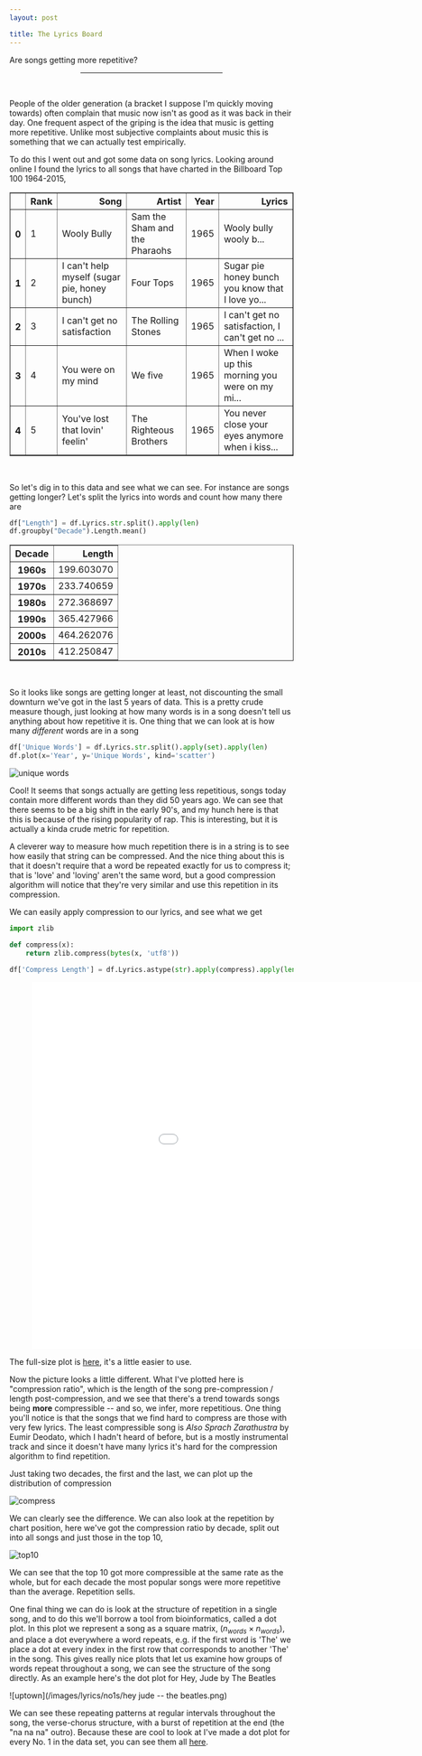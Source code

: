 ```yaml
---
layout: post

title: The Lyrics Board
---
```


Are songs getting more repetitive?

<center><hr style="width:50%"></center>
<br>

People of the older generation (a bracket I suppose I'm quickly moving towards) often complain that music now isn't as good as it was back in their day. One frequent aspect of the griping is the idea that music is getting more repetitive. Unlike most subjective complaints about music this is something that we can actually test empirically.

To do this I went out and got some data on song lyrics. Looking around online I found the lyrics to all songs that have charted in the Billboard Top 100 1964-2015,  

<table border="1" class="dataframe">
  <thead>
    <tr style="text-align: right;">
      <th></th>
      <th>Rank</th>
      <th>Song</th>
      <th>Artist</th>
      <th>Year</th>
      <th>Lyrics</th>
    </tr>
  </thead>
  <tbody>
    <tr>
      <th>0</th>
      <td>1</td>
      <td>Wooly Bully</td>
      <td>Sam the Sham and the Pharaohs</td>
      <td>1965</td>
      <td>Wooly bully wooly b...</td>
    </tr>
    <tr>
      <th>1</th>
      <td>2</td>
      <td>I can't help myself (sugar pie, honey bunch)</td>
      <td>Four Tops</td>
      <td>1965</td>
      <td>Sugar pie honey bunch you know that I love yo...</td>
    </tr>
    <tr>
      <th>2</th>
      <td>3</td>
      <td>I can't get no satisfaction</td>
      <td>The Rolling Stones</td>
      <td>1965</td>
      <td>I can't get no satisfaction, I can't get no ...</td>
    </tr>
    <tr>
      <th>3</th>
      <td>4</td>
      <td>You were on my mind</td>
      <td>We five</td>
      <td>1965</td>
      <td>When I woke up this morning you were on my mi...</td>
    </tr>
    <tr>
      <th>4</th>
      <td>5</td>
      <td>You've lost that lovin' feelin'</td>
      <td>The Righteous Brothers</td>
      <td>1965</td>
      <td>You never close your eyes anymore when i kiss...</td>
    </tr>
  </tbody>
</table>
<br>


So let's dig in to this data and see what we can see. For instance are songs getting longer? Let's split the lyrics into words and count how many there are

```python
df["Length"] = df.Lyrics.str.split().apply(len)
df.groupby("Decade").Length.mean()
```
<table border="1" class="dataframe">
  <thead>
    <tr style="text-align: right;">
      <th>Decade</th>
      <th>Length</th>
    </tr>
  </thead>
  <tbody>
    <tr>
      <th>1960s</th>
      <td>199.603070</td>
    </tr>
    <tr>
      <th>1970s</th>
      <td>233.740659</td>
    </tr>
    <tr>
      <th>1980s</th>
      <td>272.368697</td>
    </tr>
    <tr>
      <th>1990s</th>
      <td>365.427966</td>
    </tr>
    <tr>
      <th>2000s</th>
      <td>464.262076</td>
    </tr>
    <tr>
      <th>2010s</th>
      <td>412.250847</td>
    </tr>
  </tbody>
</table>

<br>

So it looks like songs are getting longer at least, not discounting the small downturn we've got in the last 5 years of data. This is a pretty crude measure though, just looking at how many words is in a song doesn't tell us anything about how repetitive it is. One thing that we can look at is how many *different* words are in a song

```python
df['Unique Words'] = df.Lyrics.str.split().apply(set).apply(len)
df.plot(x='Year', y='Unique Words', kind='scatter')
```

![unique words](/images/lyrics/unique_words.png)

Cool! It seems that songs actually are getting less repetitious, songs today contain more different words than they did 50 years ago. We can see that there seems to be a big shift in the early 90's, and my hunch here is that this is because of the rising popularity of rap. This is interesting, but it is actually a kinda crude metric for repetition.

A cleverer way to measure how much repetition there is in a string is to see how easily that string can be compressed. And the nice thing about this is that it doesn't require that a word be repeated exactly for us to compress it; that is 'love' and 'loving' aren't the same word, but a good compression algorithm will notice that they're very similar and use this repetition in its compression.

We can easily apply compression to our lyrics, and see what we get
```python
import zlib

def compress(x):
    return zlib.compress(bytes(x, 'utf8'))

df['Compress Length'] = df.Lyrics.astype(str).apply(compress).apply(len)
```

<figure class="full-width">
<center>
    <embed src="/images/lyrics/index.html" width="1050px" height="650px" alt="An interactive plot should be here, your browser is probably blocking it">
</center>
</figure>

The full-size plot is [here](/images/lyrics/index.html), it's a little easier to use.

Now the picture looks a little different. What I've plotted here is "compression ratio", which is the length of the song pre-compression / length post-compression, and we see that there's a trend towards songs being **more** compressible -- and so, we infer, more repetitious. One thing you'll notice is that the songs that we find hard to compress are those with very few lyrics. The least compressible song is *Also Sprach Zarathustra* by Eumir Deodato, which I hadn't heard of before, but is a mostly instrumental track and since it doesn't have many lyrics it's hard for the compression algorithm to find repetition.

Just taking two decades, the first and the last, we can plot up the distribution of compression

![compress](/images/lyrics/compression.png)

We can clearly see the difference. We can also look at the repetition by  chart position, here we've got the compression ratio by decade, split out into all songs and just those in the top 10,

![top10](/images/lyrics/top10.png)

We can see that the top 10 got more compressible at the same rate as the whole, but for each decade the most popular songs were more repetitive than the average. Repetition sells.

One final thing we can do is look at the structure of repetition in a single song, and to do this we'll borrow a tool from bioinformatics, called a dot plot. In this plot we represent a song as a square matrix, $(n_{words} \times n_{words})$, and place a dot everywhere a word repeats, e.g. if the first word is 'The' we place a dot at every index in the first row that corresponds to another 'The' in the song. This gives really nice plots that let us examine how groups of words repeat throughout a song, we can see the structure of the song directly. As an example here's the dot plot for Hey, Jude by The Beatles

![uptown](/images/lyrics/no1s/hey jude -- the beatles.png)

We can see these repeating patterns at regular intervals throughout the song, the verse-chorus structure, with a burst of repetition at the end (the "na na na" outro). Because these are cool to look at I've made a dot plot for every No. 1 in the data set, you can see them all [here](/images/lyrics/no1s.html).
